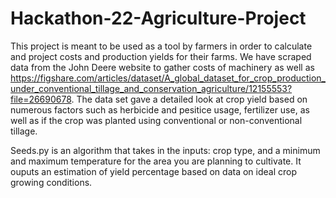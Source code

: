 # Hackathon-22-Agriculture-Project
This project is meant to be used as a tool by farmers in order to calculate and project costs and production yields for their farms. We have scraped data from the John Deere website to gather costs of machinery as well as https://figshare.com/articles/dataset/A_global_dataset_for_crop_production_under_conventional_tillage_and_conservation_agriculture/12155553?file=26690678. The data set gave a detailed look at crop yield based on numerous factors such as herbicide and pesitice usage, fertilizer use, as well as if the crop was planted using conventional or non-conventional tillage.

Seeds.py is an algorithm that takes in the inputs: crop type, and a minimum and maximum temperature for the area you are planning to cultivate. It ouputs an estimation of yield percentage based on data on  ideal crop growing conditions.
